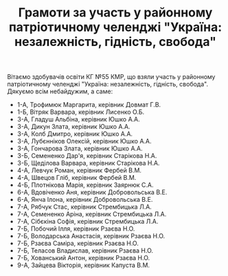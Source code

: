 ﻿---
title: 'Грамоти за участь у районному патріотичному челенджі "Україна: незалежність, гідність, свобода"'
---

Вітаємо здобувачів освіти КГ №55 КМР, що взяли участь у районному патріотичному челенджі "Україна: незалежність, гідність, свобода". Дякуємо всім небайдужим, а саме:

- 1-А, Трофимюк Маргарита, керівник Довмат Г.В.
- 1-Б, Вітряк Варвара, керівник Лисенко О.Б.
- 3-А, Гладуш Альбіна, керівник Юшко А.А.
- 3-А, Дикун Злата, керівник Юшко А.А.
- 3-А, Колб Дмитро, керівник Юшко А.А.
- 3-А, Лубєнніков Олексій, керівник Юшко А.А.
- 3-А, Гончарова Злата, керівник Юшко А.А.
- 3-Б, Семененко Дар'я, керівник Старікова Н.А.
- 3-Б, Щеділова Варвара, керівник Старікова Н.А.
- 4-А, Левчук Роман, керівник Фербей В.М.
- 4-А, Швецов Гліб, керівник Фербей В.М.
- 4-Б, Плотнікова Марія, керівник Заярнюк С.А.
- 6-А, Вдовіченко Аня, керівник Добровольська В.Е.
- 6-А, Янча Ілона, керівник Добровольська В.Е.
- 7-А, Рябчук Стас, керівник Стрембицька Л.А.
- 7-А, Семененко Аріна, керівник Стрембицька Л.А.
- 7-А, Сібєкіна Софія, керівник Стрембицька Л.А.
- 7-Б, Побочий Ілля, керівник Рзаєва Н.О.
- 7-Б, Володарська Анастасія, керівник Рзаєва Н.О.
- 7-Б, Рзаєва Саміра, керівник Рзаєва Н.О.
- 7-Б, Теласов Владислав, керівник Рзаєва Н.О.
- 7-Б, Хованський Антон, керівник Рзаєва Н.О.
- 9-А, Зайцева Вікторія, керівник Капуста В.М.

<slideshow />
